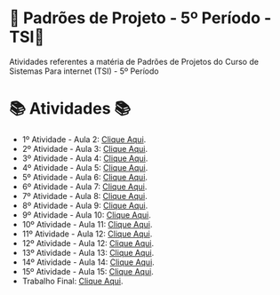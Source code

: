 # 🚀 Padrões de Projeto - 5º Período - TSI🚀
Atividades referentes a matéria de Padrões de Projetos do Curso de Sistemas Para internet (TSI) - 5º Período


#  📚 Atividades 📚
- 1º Atividade - Aula 2: [Clique Aqui](https://github.com/Hugo-Machado02/padroes-projeto-atividades/tree/1º-Atividade-Aula-2).
- 2º Atividade - Aula 3: [Clique Aqui](https://github.com/Hugo-Machado02/padroes-projeto-atividades/tree/2º-Atividade-Aula-3).
- 3º Atividade - Aula 4: [Clique Aqui](https://github.com/Hugo-Machado02/padroes-projeto-atividades/tree/3º-Atividade-Aula-4).
- 4º Atividade - Aula 5: [Clique Aqui](https://github.com/Hugo-Machado02/padroes-projeto-atividades/tree/4º-Atividade-Aula-5).
- 5º Atividade - Aula 6: [Clique Aqui](https://github.com/Hugo-Machado02/padroes-projeto-atividades/tree/5º-Atividade-Aula-6).
- 6º Atividade - Aula 7: [Clique Aqui](https://github.com/Hugo-Machado02/padroes-projeto-atividades/tree/6º-Atividade-Aula-7).
- 7º Atividade - Aula 8: [Clique Aqui](https://github.com/Hugo-Machado02/padroes-projeto-atividades/tree/7º-Atividade-Aula-8).
- 8º Atividade - Aula 9: [Clique Aqui](https://github.com/Hugo-Machado02/padroes-projeto-atividades/tree/8º-Atividade-Aula-9).
- 9º Atividade - Aula 10: [Clique Aqui](https://github.com/Hugo-Machado02/padroes-projeto-atividades/tree/9º-Atividade-Aula-10).
- 10º Atividade - Aula 11: [Clique Aqui](https://github.com/Hugo-Machado02/padroes-projeto-atividades/tree/10º-Atividade-Aula-11).
- 11º Atividade - Aula 12: [Clique Aqui](https://github.com/Hugo-Machado02/padroes-projeto-atividades/tree/11º-Atividade-Aula-12).
- 12º Atividade - Aula 12: [Clique Aqui](https://github.com/Hugo-Machado02/padroes-projeto-atividades/tree/11º-Atividade-Aula-12).
- 13º Atividade - Aula 13: [Clique Aqui](https://github.com/Hugo-Machado02/padroes-projeto-atividades/tree/13º-Atividade-Aula-13).
- 14º Atividade - Aula 14: [Clique Aqui](https://github.com/Hugo-Machado02/padroes-projeto-atividades/tree/11º-Atividade-Aula-12).
- 15º Atividade - Aula 15: [Clique Aqui](https://github.com/Hugo-Machado02/padroes-projeto-atividades/tree/15º-Atividade-Aula-15).
- Trabalho Final: [Clique Aqui](https://github.com/Hugo-Machado02/padroes-projeto-atividades/tree/Trabalho-Final).
